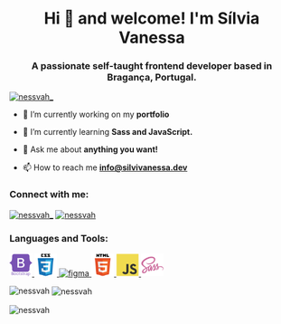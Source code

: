 <h1 align="center">Hi 👋 and welcome! I'm Sílvia Vanessa</h1>
<h3 align="center">A passionate self-taught frontend developer based in Bragança, Portugal.</h3>

<p align="left"> <a href="https://twitter.com/nessvah_" target="blank"><img src="https://img.shields.io/twitter/follow/nessvah_?logo=twitter&style=for-the-badge" alt="nessvah_" /></a> </p>

- 🔭 I’m currently working on my **portfolio**

- 🌱 I’m currently learning **Sass and JavaScript.**

- 💬 Ask me about **anything you want!**

- 📫 How to reach me **info@silvivanessa.dev**

<h3 align="left">Connect with me:</h3>
<p align="left">
<a href="https://twitter.com/nessvah_" target="blank"><img align="center" src="https://raw.githubusercontent.com/rahuldkjain/github-profile-readme-generator/master/src/images/icons/Social/twitter.svg" alt="nessvah_" height="30" width="40" /></a>
<a href="https://linkedin.com/in/nessvah" target="blank"><img align="center" src="https://raw.githubusercontent.com/rahuldkjain/github-profile-readme-generator/master/src/images/icons/Social/linked-in-alt.svg" alt="nessvah" height="30" width="40" /></a>
</p>

<h3 align="left">Languages and Tools:</h3>
<p align="left"> <a href="https://getbootstrap.com" target="_blank" rel="noreferrer"> <img src="https://raw.githubusercontent.com/devicons/devicon/master/icons/bootstrap/bootstrap-plain-wordmark.svg" alt="bootstrap" width="40" height="40"/> </a> <a href="https://www.w3schools.com/css/" target="_blank" rel="noreferrer"> <img src="https://raw.githubusercontent.com/devicons/devicon/master/icons/css3/css3-original-wordmark.svg" alt="css3" width="40" height="40"/> </a> <a href="https://www.figma.com/" target="_blank" rel="noreferrer"> <img src="https://www.vectorlogo.zone/logos/figma/figma-icon.svg" alt="figma" width="40" height="40"/> </a> <a href="https://www.w3.org/html/" target="_blank" rel="noreferrer"> <img src="https://raw.githubusercontent.com/devicons/devicon/master/icons/html5/html5-original-wordmark.svg" alt="html5" width="40" height="40"/> </a> <a href="https://developer.mozilla.org/en-US/docs/Web/JavaScript" target="_blank" rel="noreferrer"> <img src="https://raw.githubusercontent.com/devicons/devicon/master/icons/javascript/javascript-original.svg" alt="javascript" width="40" height="40"/> </a> <a href="https://sass-lang.com" target="_blank" rel="noreferrer"> <img src="https://raw.githubusercontent.com/devicons/devicon/master/icons/sass/sass-original.svg" alt="sass" width="40" height="40"/> </a> </p>

<p><img align="left" src="https://github-readme-stats.vercel.app/api/top-langs?username=nessvah&show_icons=true&locale=en&layout=compact" alt="nessvah" /></p>

<p>&nbsp;<img align="center" src="https://github-readme-stats.vercel.app/api?username=nessvah&show_icons=true&locale=en" alt="nessvah" /></p>

<p><img align="center" src="https://github-readme-streak-stats.herokuapp.com/?user=nessvah&" alt="nessvah" /></p>
